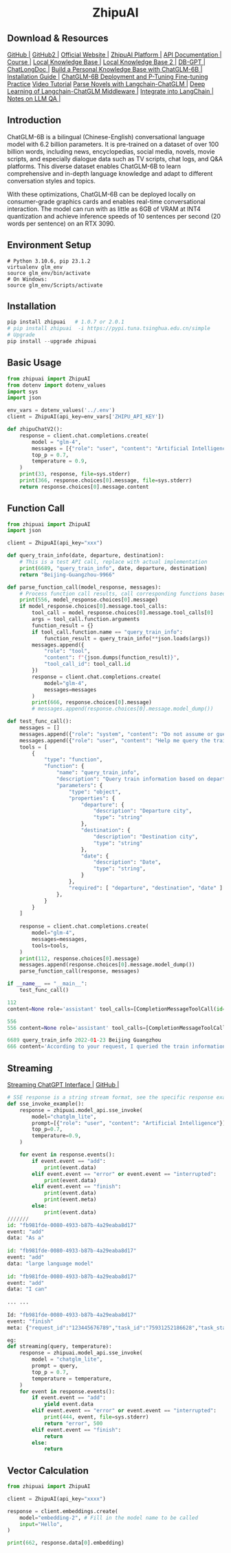 # <center>ZhipuAI</center>

## Download & Resources
[GitHub |](https://github.com/THUDM/ChatGLM-6B)
[GitHub2 |](https://github.com/THUDM/ChatGLM2-6B)
[Official Website |](https://chatglm.cn/)
[ZhipuAI Platform |](https://open.bigmodel.cn)
[API Documentation |](https://open.bigmodel.cn/doc/api)
[Course |](https://huggingface.co/learn/nlp-course/zh-CN/chapter0/1?fw=pt)
[Local Knowledge Base |](https://github.com/imClumsyPanda/langchain-ChatGLM)
[Local Knowledge Base 2 |](https://github.com/thomas-yanxin/LangChain-ChatGLM-Webui)
[DB-GPT |](https://github.com/csunny/DB-GPT)
[ChatLongDoc |](https://github.com/webpilot-ai/ChatLongDoc)
[Build a Personal Knowledge Base with ChatGLM-6B |](https://baijiahao.baidu.com/s?id=1765950735847976093&wfr=spider&for=pc)
[Installation Guide |](https://baijiahao.baidu.com/s?id=1769236478823582890&wfr=spider&for=pc)
[ChatGLM-6B Deployment and P-Tuning Fine-tuning Practice](https://baijiahao.baidu.com/s?id=1765123631287305087)
[Video Tutorial](https://www.bilibili.com/video/BV1414y1m7mE)
[Parse Novels with Langchain-ChatGLM |](https://mp.weixin.qq.com/s/6TckgOO3ZKS9lDhHOq5h0A)
[Deep Learning of Langchain-ChatGLM Middleware |](https://mp.weixin.qq.com/s/m6JZvUPU2lzRSPlbKtXABA)
[Integrate into LangChain |](https://juejin.cn/post/7226157821708681277)
[Notes on LLM QA |](https://zhuanlan.zhihu.com/p/627439522)

## Introduction
ChatGLM-6B is a bilingual (Chinese-English) conversational language model with 6.2 billion parameters. It is pre-trained on a dataset of over 100 billion words, including news, encyclopedias, social media, novels, movie scripts, and especially dialogue data such as TV scripts, chat logs, and Q&A platforms. This diverse dataset enables ChatGLM-6B to learn comprehensive and in-depth language knowledge and adapt to different conversation styles and topics.

With these optimizations, ChatGLM-6B can be deployed locally on consumer-grade graphics cards and enables real-time conversational interaction. The model can run with as little as 6GB of VRAM at INT4 quantization and achieve inference speeds of 10 sentences per second (20 words per sentence) on an RTX 3090.

## Environment Setup
```
# Python 3.10.6, pip 23.1.2
virtualenv glm_env
source glm_env/bin/activate
# On Windows:
source glm_env/Scripts/activate
```

## Installation
```py
pip install zhipuai   # 1.0.7 or 2.0.1
# pip install zhipuai  -i https://pypi.tuna.tsinghua.edu.cn/simple
# Upgrade
pip install --upgrade zhipuai 
```

## Basic Usage
```py
from zhipuai import ZhipuAI
from dotenv import dotenv_values
import sys
import json

env_vars = dotenv_values('../.env')
client = ZhipuAI(api_key=env_vars['ZHIPU_API_KEY'])

def zhipuChatV2():
    response = client.chat.completions.create(
        model = "glm-4",
        messages = [{"role": "user", "content": "Artificial Intelligence"}],
        top_p = 0.7,
        temperature = 0.9,
    )
    print(33, response, file=sys.stderr)
    print(366, response.choices[0].message, file=sys.stderr)
    return response.choices[0].message.content
```

## Function Call
```py
from zhipuai import ZhipuAI
import json

client = ZhipuAI(api_key="xxx")

def query_train_info(date, departure, destination):
    # This is a test API call, replace with actual implementation
    print(6689, "query_train_info", date, departure, destination)
    return "Beijing-Guangzhou-9966"

def parse_function_call(model_response, messages):
    # Process function call results, call corresponding functions based on model response
    print(556, model_response.choices[0].message)
    if model_response.choices[0].message.tool_calls:
        tool_call = model_response.choices[0].message.tool_calls[0]
        args = tool_call.function.arguments
        function_result = {}
        if tool_call.function.name == "query_train_info":
            function_result = query_train_info(**json.loads(args))
        messages.append({
            "role": "tool",
            "content": f"{json.dumps(function_result)}",
            "tool_call_id": tool_call.id
        })
        response = client.chat.completions.create(
            model="glm-4",
            messages=messages
        )
        print(666, response.choices[0].message)
        # messages.append(response.choices[0].message.model_dump())

def test_func_call():
    messages = []   
    messages.append({"role": "system", "content": "Do not assume or guess the input parameters of the function. If the user's description is unclear, ask the user to provide necessary information"})
    messages.append({"role": "user", "content": "Help me query the train information for January 23rd from Beijing to Guangzhou"})
    tools = [
        {
            "type": "function",
            "function": {
                "name": "query_train_info",
                "description": "Query train information based on departure, destination, and date",
                "parameters": {
                    "type": "object",
                    "properties": {
                        "departure": {
                            "description": "Departure city",
                            "type": "string"
                        },
                        "destination": {
                            "description": "Destination city",
                            "type": "string"
                        },
                        "date": {
                            "description": "Date",
                            "type": "string",
                        }
                    },
                    "required": [ "departure", "destination", "date" ]
                },
            }
        }
    ]
     
    response = client.chat.completions.create(
        model="glm-4",
        messages=messages,
        tools=tools,
    )
    print(112, response.choices[0].message)
    messages.append(response.choices[0].message.model_dump())
    parse_function_call(response, messages)

if __name__ == "__main__":
    test_func_call() 

112
content=None role='assistant' tool_calls=[CompletionMessageToolCall(id='call_8477880785126313244', function=Function(arguments='{"date":"2022-01-23","departure":"Beijing","destination":"Guangzhou"}', name='get_flight_number'), type='function')]

556
556 content=None role='assistant' tool_calls=[CompletionMessageToolCall(id='call_8477880819486041138', function=Function(arguments='{"date":"2022-01-23","departure":"Beijing","destination":"Guangzhou"}', name='query_train_info'), type='function')]

6689 query_train_info 2022-01-23 Beijing Guangzhou
666 content='According to your request, I queried the train information for January 23rd from Beijing to Guangzhou, and the train number is "Beijing-Guangzhou-9966". Please note that this is a train number, and you need to check the specific train schedule, airline, and other details through the airline or train inquiry service. If you need more help, please let me know.' role='assistant' tool_calls=None    
```

## Streaming
[Streaming ChatGPT Interface |](https://blog.csdn.net/time_forgotten/article/details/130437413)
[GitHub |](https://github.com/wemio/chatGPTFlaskWebAPI)
```py
# SSE response is a string stream format, see the specific response example
def sse_invoke_example():
    response = zhipuai.model_api.sse_invoke(
        model="chatglm_lite",
        prompt=[{"role": "user", "content": "Artificial Intelligence"}],
        top_p=0.7,
        temperature=0.9,
    )

    for event in response.events():
        if event.event == "add":
            print(event.data)
        elif event.event == "error" or event.event == "interrupted":
            print(event.data)
        elif event.event == "finish":
            print(event.data)
            print(event.meta)
        else:
            print(event.data)
///////
id: "fb981fde-0080-4933-b87b-4a29eaba8d17"
event: "add"
data: "As a"
 
id: "fb981fde-0080-4933-b87b-4a29eaba8d17"
event: "add"
data: "large language model"
 
id: "fb981fde-0080-4933-b87b-4a29eaba8d17"
event: "add"
data: "I can"
 
... ...
 
Id: "fb981fde-0080-4933-b87b-4a29eaba8d17"
event: "finish"
meta: {"request_id":"123445676789","task_id":"75931252186628","task_status":"SUCCESS","usage":{"prompt_tokens":215,"completion_tokens":302,"total_tokens":517}}

eg:
def streaming(query, temperature):
    response = zhipuai.model_api.sse_invoke(
        model = "chatglm_lite",
        prompt = query,
        top_p = 0.7,
        temperature = temperature,
    )
    for event in response.events():
        if event.event == "add":
            yield event.data
        elif event.event == "error" or event.event == "interrupted":
            print(444, event, file=sys.stderr)
            return "error", 500
        elif event.event == "finish":
            return
        else:
            return
```


## Vector Calculation
```py
from zhipuai import ZhipuAI

client = ZhipuAI(api_key="xxxx")

response = client.embeddings.create(
    model="embedding-2", # Fill in the model name to be called
    input="Hello",
)

print(662, response.data[0].embedding)
